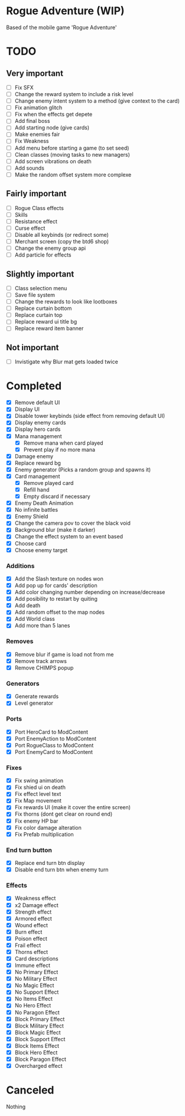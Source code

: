 # Rogue Adventure (WIP)
Based of the mobile game 'Rogue Adventure'

# TODO
## Very important
- [ ] Fix SFX
- [ ] Change the reward system to include a risk level
- [ ] Change enemy intent system to a method (give context to the card)
- [ ] Fix animation glitch
- [ ] Fix when the effects get depete
- [ ] Add final boss
- [ ] Add starting node (give cards)
- [ ] Make enemies fair
- [ ] Fix Weakness
- [ ] Add menu before starting a game (to set seed)
- [ ] Clean classes (moving tasks to new managers)
- [ ] Add screen vibrations on death
- [ ] Add sounds
- [ ] Make the random offset system more complexe
## Fairly important
- [ ] Rogue Class effects
- [ ] Skills
- [ ] Resistance effect
- [ ] Curse effect
- [ ] Disable all keybinds (or redirect some)
- [ ] Merchant screen (copy the btd6 shop)
- [ ] Change the enemy group api
- [ ] Add particle for effects
## Slightly important
- [ ] Class selection menu
- [ ] Save file system
- [ ] Change the rewards to look like lootboxes
- [ ] Replace curtain bottom
- [ ] Replace curtain top
- [ ] Replace reward ui title bg
- [ ] Replace reward item banner
## Not important
- [ ] Invistigate why Blur mat gets loaded twice
# Completed
- [x] Remove default UI
- [x] Display UI
- [x] Disable tower keybinds (side effect from removing default UI)
- [x] Display enemy cards
- [x] Display hero cards
- [x] Mana management
  - [x] Remove mana when card played
  - [x] Prevent play if no more mana  
- [x] Damage enemy
- [x] Replace reward bg
- [x] Enemy generator (Picks a random group and spawns it)
- [x] Card management
  - [x] Remove played card
  - [x] Refill hand
  - [x] Empty discard if necessary
- [x] Enemy Death Animation
- [x] No infinite battles
- [x] Enemy Shield
- [x] Change the camera pov to cover the black void
- [x] Background blur (make it darker)
- [x] Change the effect system to an event based
- [x] Choose card
- [x] Choose enemy target
### Additions
- [x] Add the Slash texture on nodes won
- [x] Add pop up for cards' description
- [x] Add color changing number depending on increase/decrease
- [x] Add posibility to restart by quiting
- [x] Add death
- [x] Add random offset to the map nodes
- [x] Add World class
- [x] Add more than 5 lanes
### Removes
- [x] Remove blur if game is load not from me
- [x] Remove track arrows
- [x] Remove CHIMPS popup
### Generators
- [x] Generate rewards
- [x] Level generator
### Ports
- [x] Port HeroCard to ModContent
- [x] Port EnemyAction to ModContent
- [x] Port RogueClass to ModContent
- [x] Port EnemyCard to ModContent
### Fixes
- [x] Fix swing animation
- [x] Fix shied ui on death
- [x] Fix effect level text
- [x] Fix Map movement
- [x] Fix rewards UI (make it cover the entire screen)
- [x] Fix thorns (dont get clear on round end)
- [x] Fix enemy HP bar
- [x] Fix color damage alteration
- [x] Fix Prefab multiplication
### End turn button
- [x] Replace end turn btn display
- [x] Disable end turn btn when enemy turn
### Effects
- [x] Weakness effect
- [x] x2 Damage effect
- [x] Strength effect
- [x] Armored effect
- [x] Wound effect
- [x] Burn effect
- [x] Poison effect
- [x] Frail effect
- [x] Thorns effect
- [x] Card descriptions
- [x] Immune effect
- [x] No Primary Effect
- [x] No Military Effect
- [x] No Magic Effect
- [x] No Support Effect
- [x] No Items Effect
- [x] No Hero Effect
- [x] No Paragon Effect
- [x] Block Primary Effect
- [x] Block Military Effect
- [x] Block Magic Effect
- [x] Block Support Effect
- [x] Block Items Effect
- [x] Block Hero Effect
- [x] Block Paragon Effect
- [x] Overcharged effect

# Canceled
Nothing
